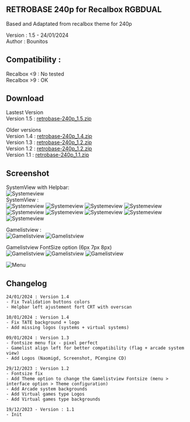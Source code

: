 RETROBASE 240p for Recalbox RGBDUAL
--------------------------------------------------------------------
Based and Adaptated from recalbox theme for 240p

Version : 1.5 - 24/01/2024   
Author : Bounitos

## Compatibility : 
Recalbox <9 : No tested  
Recalbox >9 : OK  

## Download
Lastest Version  
Version 1.5 : [retrobase-240p_1.5.zip](https://www.bounar.fr/Themes_es/Retrobase240p/retrobase-240p_1.5.zip)  

Older versions  
Version 1.4 : [retrobase-240p_1.4.zip](https://www.bounar.fr/Themes_es/Retrobase240p/retrobase-240p_1.4.zip)  
Version 1.3 : [retrobase-240p_1.2.zip](https://www.bounar.fr/Themes_es/Retrobase240p/retrobase-240p_1.3.zip)  
Version 1.2 : [retrobase-240p_1.2.zip](https://www.bounar.fr/Themes_es/Retrobase240p/retrobase-240p_1.2.zip)  
Version 1.1 : [retrobase-240p_1.1.zip](https://www.bounar.fr/Themes_es/Retrobase240p/retrobase-240p_1.1.zip)  



## Screenshot

SystemView with Helpbar:  
![Systemeview](https://www.bounar.fr/Themes_es/Retrobase240p/Screenshots/240p/v1.1/Systemview.png)  
SystemView :  
![Systemeview](https://www.bounar.fr/Themes_es/Retrobase240p/Screenshots/240p/v1.1/Systemview_allgames.png)
![Systemeview](https://www.bounar.fr/Themes_es/Retrobase240p/Screenshots/240p/v1.1/Systemview_Atari2600.png)
![Systemeview](https://www.bounar.fr/Themes_es/Retrobase240p/Screenshots/240p/v1.1/Systemview_Atari-lynx.png)
![Systemeview](https://www.bounar.fr/Themes_es/Retrobase240p/Screenshots/240p/v1.1/Systemview_Dreamcast.png)
![Systemeview](https://www.bounar.fr/Themes_es/Retrobase240p/Screenshots/240p/v1.1/Systemview_Game-boy.png)
![Systemeview](https://www.bounar.fr/Themes_es/Retrobase240p/Screenshots/240p/v1.1/Systemview_Megadrive.png)
![Systemeview](https://www.bounar.fr/Themes_es/Retrobase240p/Screenshots/240p/v1.1/Systemview_Nintendo64.png)
![Systemeview](https://www.bounar.fr/Themes_es/Retrobase240p/Screenshots/240p/v1.1/Systemview_Sega-saturn.png) 
![Systemeview](https://www.bounar.fr/Themes_es/Retrobase240p/Screenshots/240p/v1.1/Systemview_Vectrex.png)  

Gamelistview :  
![Gamelistview](https://www.bounar.fr/Themes_es/Retrobase240p/Screenshots/240p/v1.1/Gamelist2.png) 
![Gamelistview](https://www.bounar.fr/Themes_es/Retrobase240p/Screenshots/240p/v1.1/Gamelist3.png) 

Gamelistview FontSize option (6px 7px 8px)  
![Gamelistview](https://www.bounar.fr/Themes_es/Retrobase240p/Screenshots/240p/v1.2/Gamelist_6px.png)
![Gamelistview](https://www.bounar.fr/Themes_es/Retrobase240p/Screenshots/240p/v1.2/Gamelist_7px.png)
![Gamelistview](https://www.bounar.fr/Themes_es/Retrobase240p/Screenshots/240p/v1.2/Gamelist_8px.png) 

![Menu](https://www.bounar.fr/Themes_es/Retrobase240p/Screenshots/240p/v1.1/Menu.png) 

## Changelog
```
24/01/2024 : Version 1.4  
- Fix Tvalidation buttons colors
- Helpbar left ajustement fort CRT with overscan
```
```
10/01/2024 : Version 1.4  
- Fix TATE background + logo
- Add missing logos (systems + virtual systems)
```
```
09/01/2024 : Version 1.3  
- Fontsize menu fix - pixel perfect
- Gamelist align left for better compatibility (flag + arcade system view)
- Add Logos (Naomigd, Screenshot, PCengine CD)
```
```
29/12/2023 : Version 1.2  
- Fontsize fix
- Add Theme option to change the Gamelistview Fontsize (menu >  interface option > Theme configuration)
- Add Arcade system backgrounds
- Add Virtual games type Logos
- Add Virtual games type backgrounds
```
```
19/12/2023 - Version : 1.1 
- Init
```